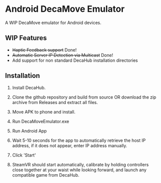 # Android DecaMove Emulator
A WIP DecaMove emulator for Android devices. 

## WIP Features

- ~~Haptic Feedback support~~ Done!
- ~~Automatic Server IP Detection via Multicast~~ Done!
- Add support for non standard DecaHub installation directories

## Installation

1. Install DecaHub.

2. Clone the github repository and build from source OR download the zip archive from Releases and extract all files.

3. Move APK to phone and install.

4. Run DecaMoveEmulator.exe

5. Run Android App

6. Wait 5-10 seconds for the app to automatically retrieve the host IP address, if it does not appear, enter IP address manually.

7. Click 'Start'

6. SteamVR should start automatically, calibrate by holding controllers close together at your waist while looking forward, and launch any compatible game from DecaHub. 


